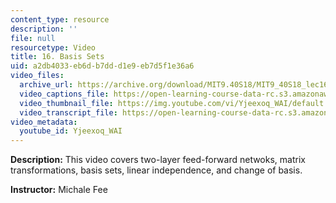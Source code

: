 ```yaml
---
content_type: resource
description: ''
file: null
resourcetype: Video
title: 16. Basis Sets
uid: a2db4033-eb6d-b7dd-d1e9-eb7d5f1e36a6
video_files:
  archive_url: https://archive.org/download/MIT9.40S18/MIT9_40S18_lec16_300k.mp4
  video_captions_file: https://open-learning-course-data-rc.s3.amazonaws.com/9-40-introduction-to-neural-computation-spring-2018/d5c3bfb8277f58448a5e996b7ca2c3b3_Yjeexoq_WAI.vtt
  video_thumbnail_file: https://img.youtube.com/vi/Yjeexoq_WAI/default.jpg
  video_transcript_file: https://open-learning-course-data-rc.s3.amazonaws.com/9-40-introduction-to-neural-computation-spring-2018/0b5cfac8bea667dcc663e9a6110a8426_Yjeexoq_WAI.pdf
video_metadata:
  youtube_id: Yjeexoq_WAI
---
```


**Description:** This video covers two-layer feed-forward netwoks, matrix transformations, basis sets, linear independence, and change of basis.

**Instructor:** Michale Fee